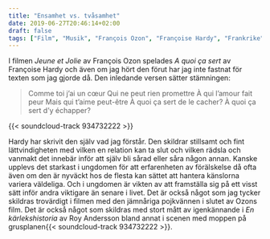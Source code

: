 ```yaml
---
title: "Ensamhet vs. tvåsamhet"
date: 2019-06-27T20:46:14+02:00
draft: false
tags: ["Film", "Musik", "François Ozon", "Françoise Hardy", "Frankrike", "Kärlek", "Ensamhet", "Roy Andersson"]
---
```


I filmen _Jeune et Jolie_ av François Ozon spelades _A quoi ça sert_ av Françoise Hardy och även om jag hört den förut har jag inte fastnat för texten som jag gjorde då. Den inledande versen sätter stämningen:

> Comme toi j’ai un cœur
> Qui ne peut rien promettre
> À qui l’amour fait peur
> Mais qui t’aime peut-être
> À quoi ça sert de le cacher?
> À quoi ça sert d’y échapper?

{{< soundcloud-track 934732222 >}}

Hardy har skrivit den själv vad jag förstår. Den skildrar stillsamt och fint lättvindigheten med vilken en relation kan ta slut och vilken rädsla och vanmakt det innebär inför att själv bli sårad eller såra någon annan. Kanske upplevs det starkast i ungdomen för att erfarenheten av förälskelse då ofta även om den är nyväckt hos de flesta kan sättet att hantera känslorna variera väldeliga. Och i ungdomen är vikten av att framställa sig på ett visst sätt inför andra viktigare än senare i livet. Det är också något som jag tycker skildras trovärdigt i filmen med den jämnåriga pojkvännen i slutet av Ozons film. Det är också något som skildras med stort mått av igenkännande i _En kärlekshistoria_ av Roy Andersson bland annat i scenen med moppen på grusplanen{{< soundcloud-track 934732222 >}}.


